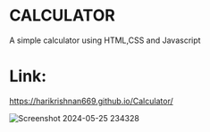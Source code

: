 # CALCULATOR
A simple calculator using HTML,CSS and Javascript
# Link: 
https://harikrishnan669.github.io/Calculator/


![Screenshot 2024-05-25 234328](https://github.com/harikrishnan669/Calculator/assets/128880349/3081f111-c55e-4805-8d9d-8b84ed427306)
